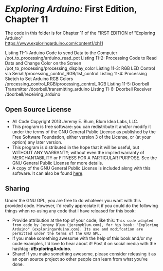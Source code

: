 _Exploring Arduino:_ First Edition, Chapter 11
==============================================
The code in this folder is for Chapter 11 of the FIRST EDITION of "Exploring Arduino"  
https://www.exploringarduino.com/content1/ch11  
  
Listing 11-1: Arduino Code to send Data to the Computer                      /pot_to_processing/arduino_read_pot
Listing 11-2: Processing Code to Read Data and Change Color on the Screen    /pot_to_processing/processing_display_color
Listing 11-3: RGB LED Control via Serial                                     /processing_control_RGB/list_control
Listing 11-4: Processing Sketch to Set Arduino RGB Colors                    /processing_control_RGB/processing_control_RGB
Listing 11-5: Doorbell Transmitter                                           /doorbell/transmitting_arduino
Listing 11-6: Doorbell Receiver                                              /doorbell/receiving_arduino

Open Source License
-------------------
* All Code Copyright 2013 Jeremy E. Blum, Blum Idea Labs, LLC.
* This program is free software: you can redistribute it and/or modify it under the terms of the GNU General Public License as published by the Free Software Foundation, either version 3 of the License, or (at your option) any later version.
* This program is distributed in the hope that it will be useful, but WITHOUT ANY WARRANTY; without even the implied warranty of MERCHANTABILITY or FITNESS FOR A PARTICULAR PURPOSE.  See the GNU General Public License for more details.
* A copy of the GNU General Public License is included along with this software. It can also be found [here](http://www.gnu.org/licenses/).

Sharing
-------
Under the GNU GPL, you are free to do whatever you want with this provided code. However, I'd really appreciate it if you could do the following things when re-using any code that I have released for this book:
* Provide attribution at the top of your code, like this: `This code adapted from code by Jeremy Blum (jeremyblum.com), for his book: "Exploring Arduino" (exploringarduino.com). Its use and modifcation are permitted under the terms of the GNU GPL.`
* If you make something awesome with the help of this book and/or my code examples, I'd love to hear about it! Post it on social media with the hashtag: **#ExploringArduino**.
* Share!  If you make something awesome, please consider releasing it as an open source project so other people can learn from what you've done.